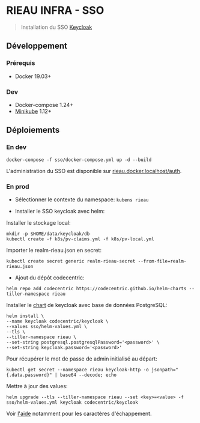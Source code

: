 # RIEAU INFRA - SSO

> Installation du SSO [Keycloak](https://www.keycloak.org/)

## Développement

### Prérequis

* Docker 19.03+

### Dev

* Docker-compose 1.24+
* [Minikube](https://kubernetes.io/docs/setup/learning-environment/minikube/) 1.12+

## Déploiements

### En dev

```shell
docker-compose -f sso/docker-compose.yml up -d --build
```

L'administration du SSO est disponible sur [rieau.docker.localhost/auth](https://rieau.docker.localhost/auth).

### En prod

* Sélectionner le contexte du namespace: `kubens rieau`

* Installer le SSO keycloak avec helm:

Installer le stockage local:

```shell
mkdir -p $HOME/data/keycloak/db
kubectl create -f k8s/pv-claims.yml -f k8s/pv-local.yml
```

Importer le realm-rieau.json en secret:

```shell
kubectl create secret generic realm-rieau-secret --from-file=realm-rieau.json
```

* Ajout du dépôt codecentric:

```shell
helm repo add codecentric https://codecentric.github.io/helm-charts --tiller-namespace rieau
```

Installer le [chart](https://github.com/codecentric/helm-charts/tree/master/charts/keycloak) de keycloak avec base de données PostgreSQL:

```shell
helm install \
--name keycloak codecentric/keycloak \
--values sso/helm-values.yml \
--tls \
--tiller-namespace rieau \
--set-string postgresql.postgresqlPassword='<password>' \
--set-string keycloak.password='<password>'
```

Pour récupérer le mot de passe de admin initialisé au départ:

```shell
kubectl get secret --namespace rieau keycloak-http -o jsonpath="{.data.password}" | base64 --decode; echo
```

Mettre à jour des values:

```shell
helm upgrade --tls --tiller-namespace rieau --set <key>=<value> -f sso/helm-values.yml keycloak codecentric/keycloak
```

Voir [l'aide](https://helm.sh/docs/helm/#helm-upgrade) notamment pour les caractères d'échappement.
